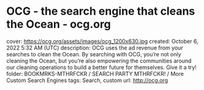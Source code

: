 # OCG - the search engine that cleans the Ocean - ocg.org

cover: https://ocg.org/assets/images/ocg_1200x630.jpg
created: October 6, 2022 5:32 AM (UTC)
description: OCG uses the ad revenue from your searches to clean the Ocean. By searching with OCG, you’re not only cleaning the Ocean, but you’re also empowering the communities around our cleaning operations to build a better future for themselves. Give it a try!
folder: BOOKMRKS-MTHRFCKR / SEARCH PARTY MTHRFCKR! / More Custom Search Engines
tags: Search, custom
url: http://ocg.org